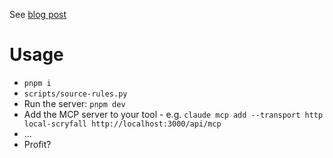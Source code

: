 See [blog post](https://blog.scubbo.org/posts/mtg-mcp/)

# Usage

* `pnpm i`
* `scripts/source-rules.py`
* Run the server: `pnpm dev`
* Add the MCP server to your tool - e.g. `claude mcp add --transport http local-scryfall http://localhost:3000/api/mcp`
* ...
* Profit?
